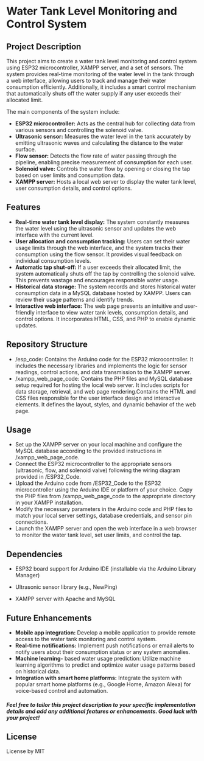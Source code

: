 # Water Tank Level Monitoring and Control System
## Project Description

This project aims to create a water tank level monitoring and control system using ESP32 microcontroller, XAMPP server, and a set of sensors. The system provides real-time monitoring of the water level in the tank through a web interface, allowing users to track and manage their water consumption efficiently. Additionally, it includes a smart control mechanism that automatically shuts off the water supply if any user exceeds their allocated limit.

The main components of the system include:

- **ESP32 microcontroller:** Acts as the central hub for collecting data from various sensors and controlling the solenoid valve.
- **Ultrasonic sensor:** Measures the water level in the tank accurately by emitting ultrasonic waves and calculating the distance to the water surface.
- **Flow sensor:** Detects the flow rate of water passing through the pipeline, enabling precise measurement of consumption for each user.
- **Solenoid valve:** Controls the water flow by opening or closing the tap based on user limits and consumption data.
- **XAMPP server:** Hosts a local web server to display the water tank level, user consumption details, and control options.

## Features

- **Real-time water tank level display:** The system constantly measures the water level using the ultrasonic sensor and updates the web interface with the current level.
- **User allocation and consumption tracking:** Users can set their water usage limits through the web interface, and the system tracks their consumption using the flow sensor. It provides visual feedback on individual consumption levels.
- **Automatic tap shut-off:** If a user exceeds their allocated limit, the system automatically shuts off the tap by controlling the solenoid valve. This prevents wastage and encourages responsible water usage.
- **Historical data storage:** The system records and stores historical water consumption data in a MySQL database hosted by XAMPP. Users can review their usage patterns and identify trends.
- **Interactive web interface:** The web page presents an intuitive and user-friendly interface to view water tank levels, consumption details, and control options. It incorporates HTML, CSS, and PHP to enable dynamic updates.

## Repository Structure

- /esp_code: Contains the Arduino code for the ESP32 microcontroller. It includes the necessary libraries and implements the logic for sensor readings, control actions, and data transmission to the XAMPP server.
- /xampp_web_page_code: Contains the PHP files and MySQL database setup required for hosting the local web server. It includes scripts for data storage, retrieval, and web page rendering.Contains the HTML and CSS files responsible for the user interface design and interactive elements. It defines the layout, styles, and dynamic behavior of the web page.

## Usage

- Set up the XAMPP server on your local machine and configure the MySQL database according to the provided instructions in /xampp_web_page_code.
- Connect the ESP32 microcontroller to the appropriate sensors (ultrasonic, flow, and solenoid valve) following the wiring diagram provided in /ESP32_Code.
- Upload the Arduino code from /ESP32_Code to the ESP32 microcontroller using the Arduino IDE or platform of your choice.
Copy the PHP files from /xampp_web_page_code to the appropriate directory in your XAMPP installation.
- Modify the necessary parameters in the Arduino code and PHP files to match your local server settings, database credentials, and sensor pin connections.
- Launch the XAMPP server and open the web interface in a web browser to monitor the water tank level, set user limits, and control the tap.

## Dependencies

- ESP32 board support for Arduino IDE
(installable via the Arduino Library Manager)

- Ultrasonic sensor library (e.g., NewPing)
- XAMPP server with Apache and MySQL

## Future Enhancements

- **Mobile app integration:** Develop a mobile application to provide remote access to the water tank monitoring and control system.
- **Real-time notifications:** Implement push notifications or email alerts to notify users about their consumption status or any system anomalies.
- **Machine learning-** based water usage prediction: Utilize machine learning algorithms to predict and optimize water usage patterns based on historical data.
- **Integration with smart home platforms:** Integrate the system with popular smart home platforms (e.g., Google Home, Amazon Alexa) for voice-based control and automation.


##### Feel free to tailor this project description to your specific implementation details and add any additional features or enhancements. Good luck with your project!
## License
 License by MIT
